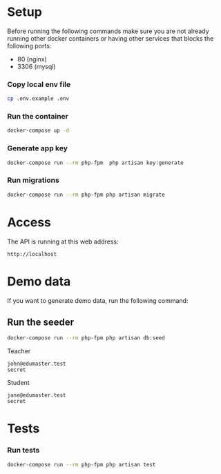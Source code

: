 # Setup
Before running the following commands make sure you are not already running other docker containers or having other services that blocks the following ports:
- 80 (nginx)
- 3306 (mysql)

### Copy local env file
```bash
cp .env.example .env
```

### Run the container

```bash
docker-compose up -d
```

### Generate app key
```bash
docker-compose run --rm php-fpm  php artisan key:generate
```

### Run migrations
```bash
docker-compose run --rm php-fpm php artisan migrate
```

# Access
The API is running at this web address:
```
http://localhost
```

# Demo data
If you want to generate demo data, run the following command:

## Run the seeder
```bash
docker-compose run --rm php-fpm php artisan db:seed
```
Teacher
```
john@edumaster.test
secret
```

Student
```
jane@edumaster.test
secret
```

# Tests
### Run tests
```bash
docker-compose run --rm php-fpm php artisan test
```

